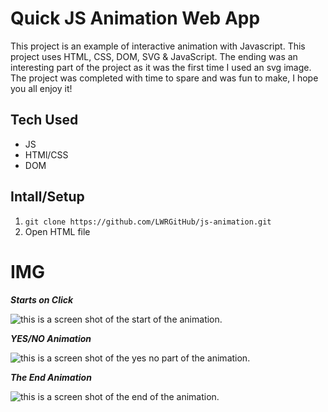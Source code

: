 # Quick JS Animation Web App
This project is an example of interactive animation with Javascript. This project uses HTML, CSS, DOM, SVG & JavaScript. The ending was an interesting part of the project as it was the first time I used an svg image. The project was completed with time to spare and was fun to make, I hope you all enjoy it!


## Tech Used
- JS
- HTMl/CSS
- DOM


## Intall/Setup
1. `git clone https://github.com/LWRGitHub/js-animation.git`
2. Open HTML file


# IMG

***Starts on Click***

<img src="https://raw.githubusercontent.com/LWRGitHub/js-animation/main/images/readme/start.png" alt="this is a screen shot of the start of the animation.">


***YES/NO Animation***

<img src="https://raw.githubusercontent.com/LWRGitHub/js-animation/main/images/readme/yes-no.png" alt="this is a screen shot of the yes no part of the animation.">

***The End Animation***

<img src="https://raw.githubusercontent.com/LWRGitHub/js-animation/main/images/readme/the-end.png" alt="this is a screen shot of the end of the animation.">